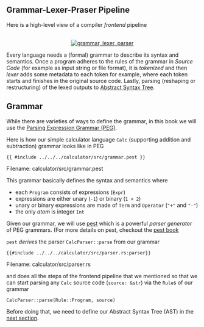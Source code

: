## Grammar-Lexer-Praser Pipeline

Here is a high-level view of a compiler *frontend* pipeline

<p align="center">
</br>
    <a href><img alt="grammar, lexer, parser" src="../img/grammar_lexer_parser.svg"> </a>
</p>

Every language needs a (formal) grammar to describe its syntax and semantics. Once a program adheres to the rules of the grammar in *Source Code* (for example as input string or file format), it is *tokenized* and then *lexer* adds some metadata to each token for example, where each token starts and finishes in the original source code. Lastly, parsing (reshaping or restructuring) of the lexed outputs to [Abstract Syntax Tree](./ast.md).

## Grammar

While there are varieties of ways to define the grammar, in this book we will use the [Parsing Expression Grammar (PEG)](https://en.wikipedia.org/wiki/Parsing_expression_grammar).

Here is how our simple calculator language `Calc` (supporting addition and subtraction) grammar looks like in PEG

```text
{{ #include ../../../calculator/src/grammar.pest }}
```
<span class="filename">Filename: calculator/src/grammar.pest</span>

This grammar basically defines the syntax and semantics where

* each `Program` consists of expressions (`Expr`)
* expressions are either unary (`-1`) or binary (`1 + 2`)
* unary or binary expressions are made of `Term` and `Operator` (`"+"` and `"-"`)
* the only *atom* is integer `Int`

Given our grammar, we will use [pest](https://pest.rs/) which is a powerful *parser generator* of PEG grammars. (For more details on pest, checkout the [pest book](https://pest.rs/book/)

`pest` *derives* the parser `CalcParser::parse` from our grammar

```rust,ignore
{{#include ../../../calculator/src/parser.rs:parser}}
```
<span class="filename">Filename: calculator/src/parser.rs</span>

and does all the steps of the frontend pipeline that we mentioned so that we can start parsing any `Calc` source code (`source: &str`) via the `Rule`s of our grammar

```rust,ignore
CalcParser::parse(Rule::Program, source)
```

Before doing that, we need to define our Abstract Syntax Tree (AST) in the [next section](./ast.md).
